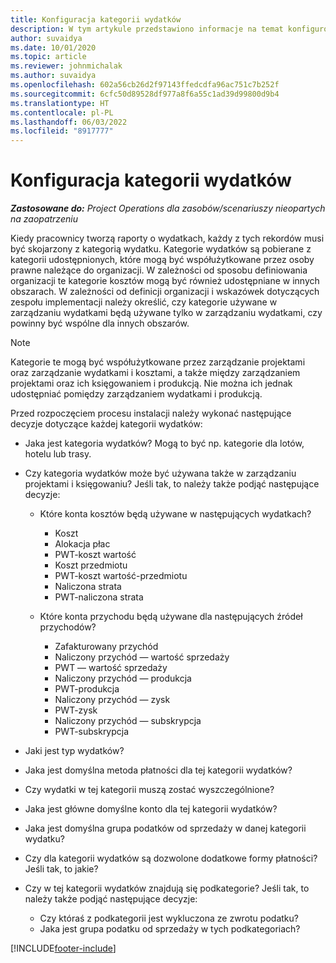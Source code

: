 ```yaml
---
title: Konfiguracja kategorii wydatków
description: W tym artykule przedstawiono informacje na temat konfigurowania kategorii wydatków i udostępnianych kategorii dla raportów wydatków.
author: suvaidya
ms.date: 10/01/2020
ms.topic: article
ms.reviewer: johnmichalak
ms.author: suvaidya
ms.openlocfilehash: 602a56cb26d2f97143ffedcdfa96ac751c7b252f
ms.sourcegitcommit: 6cfc50d89528df977a8f6a55c1ad39d99800d9b4
ms.translationtype: HT
ms.contentlocale: pl-PL
ms.lasthandoff: 06/03/2022
ms.locfileid: "8917777"
---
```

# <a name="set-up-expense-categories"></a>Konfiguracja kategorii wydatków

_**Zastosowane do:** Project Operations dla zasobów/scenariuszy nieopartych na zaopatrzeniu_

Kiedy pracownicy tworzą raporty o wydatkach, każdy z tych rekordów musi być skojarzony z kategorią wydatku. Kategorie wydatków są pobierane z kategorii udostępnionych, które mogą być współużytkowane przez osoby prawne należące do organizacji. W zależności od sposobu definiowania organizacji te kategorie kosztów mogą być również udostępniane w innych obszarach. W zależności od definicji organizacji i wskazówek dotyczących zespołu implementacji należy określić, czy kategorie używane w zarządzaniu wydatkami będą używane tylko w zarządzaniu wydatkami, czy powinny być wspólne dla innych obszarów.

> [!NOTE]
> Kategorie te mogą być współużytkowane przez zarządzanie projektami oraz zarządzanie wydatkami i kosztami, a także między zarządzaniem projektami oraz ich księgowaniem i produkcją. Nie można ich jednak udostępniać pomiędzy zarządzaniem wydatkami i produkcją.

Przed rozpoczęciem procesu instalacji należy wykonać następujące decyzje dotyczące każdej kategorii wydatków:

- Jaka jest kategoria wydatków? Mogą to być np. kategorie dla lotów, hotelu lub trasy.
- Czy kategoria wydatków może być używana także w zarządzaniu projektami i księgowaniu? Jeśli tak, to należy także podjąć następujące decyzje:

    - Które konta kosztów będą używane w następujących wydatkach?

        - Koszt
        - Alokacja płac
        - PWT-koszt wartość
        - Koszt przedmiotu
        - PWT-koszt wartość-przedmiotu
        - Naliczona strata
        - PWT-naliczona strata

    - Które konta przychodu będą używane dla następujących źródeł przychodów?

        - Zafakturowany przychód
        - Naliczony przychód — wartość sprzedaży
        - PWT — wartość sprzedaży
        - Naliczony przychód — produkcja
        - PWT-produkcja
        - Naliczony przychód — zysk
        - PWT-zysk
        - Naliczony przychód — subskrypcja
        - PWT-subskrypcja

- Jaki jest typ wydatków?
- Jaka jest domyślna metoda płatności dla tej kategorii wydatków?
- Czy wydatki w tej kategorii muszą zostać wyszczególnione?
- Jaka jest główne domyślne konto dla tej kategorii wydatków?
- Jaka jest domyślna grupa podatków od sprzedaży w danej kategorii wydatku?
- Czy dla kategorii wydatków są dozwolone dodatkowe formy płatności? Jeśli tak, to jakie?
- Czy w tej kategorii wydatków znajdują się podkategorie? Jeśli tak, to należy także podjąć następujące decyzje:

    - Czy któraś z podkategorii jest wykluczona ze zwrotu podatku?
    - Jaka jest grupa podatku od sprzedaży w tych podkategoriach?


[!INCLUDE[footer-include](../includes/footer-banner.md)]